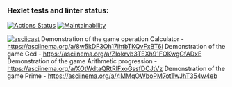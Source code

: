 ### Hexlet tests and linter status:
[![Actions Status](https://github.com/MaxPepega/frontend-project-lvl1/workflows/hexlet-check/badge.svg)](https://github.com/MaxPepega/frontend-project-lvl1/actions)
[![Maintainability](https://api.codeclimate.com/v1/badges/a99a88d28ad37a79dbf6/maintainability)](https://codeclimate.com/github/codeclimate/codeclimate/maintainability)

[![asciicast](https://asciinema.org/a/M6yExSJZ7bbasVWix9d0LmCze.svg)](https://asciinema.org/a/M6yExSJZ7bbasVWix9d0LmCze)
Demonstration of the game operation Calculator - https://asciinema.org/a/8w5kDF3Oh17lhtbTKQvFxBT6i
Demonstration of the game Gcd - https://asciinema.org/a/ZIokrvb3TEXh91FOKwgGfADxE
Demonstration of the game Arithmetic progression - https://asciinema.org/a/XOtWdtaQRtRlFxoGssfDCJtVz
Demonstration of the game Prime - https://asciinema.org/a/4MMqOWboPM7otTwJhT354w4eb
